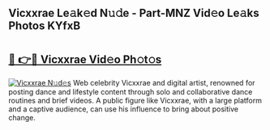 ## Vicxxrae Le𝚊k𝚎d N𝚞𝚍e - Part-MNZ Vid𝚎o Le𝚊ks Photos KYfxB

# <h2><a href="http://fbe8j41.evod.top/?m=Vicxxrae">🔗 👉🔴 Vicxxrae Vid𝚎o Ph𝚘t𝚘s</a></h2>

[![Vicxxrae N𝚞d𝚎s](https://i.imgur.com/8V9OHl7.gif)](http://fbe8j41.evod.top/?m=Vicxxrae)
Web celebrity Vicxxrae and digital artist, renowned for posting dance and lifestyle content through solo and collaborative dance routines and brief videos. A public figure like Vicxxrae, with a large platform and a captive audience, can use his influence to bring about positive change. 
